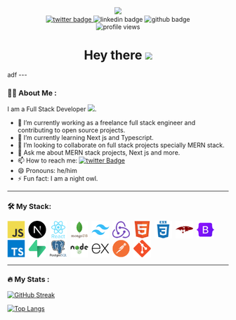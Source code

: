 <div id="header" align="center">
  <img src="https://media.giphy.com/media/M9gbBd9nbDrOTu1Mqx/giphy.gif" width="100"/>
</div>

<div id="badges" align="center">
  <a href="https://twitter.com/TheDevEnzo"> 
        <img src="https://img.shields.io/badge/Twitter-black?logo=x&logoColor=white&stylsad=for-the-badge" alt="twitter badge"/>
  </a>
  
  <img src="https://img.shields.io/badge/LinkedIn-blue?logo=linkedin&logoColor=white&style=for-the-badge" alt="linkedin badge"/>
  <img src="https://img.shields.io/badge/github-black?logo=github&logoColor=white&style=for-the-badge" alt="github badge"/>
  </div>
  <div align="center">
  <img src="https://komarev.com/ghpvc/?username=codemiz&style=flat-square&color=blue" alt="profile views" />
  </div>
<h1 align="center">
  Hey there
  <img src="https://media.giphy.com/media/hvRJCLFzcasrR4ia7z/giphy.gif" width="30px"/>
</h1>
<!-- <div align="center">
 <img src="https://media.giphy.com/media/dWesBcTLavkZuG35MI/giphy.gif" width="600" height="300"/>
</div> -->
adf
---

### :man_technologist: About Me :
I am a Full Stack Developer <img src="https://media.giphy.com/media/WUlplcMpOCEmTGBtBW/giphy.gif" width="30">.

- 🔭 I’m currently working as a freelance full stack engineer and contributing to open source projects.
- 🌱 I’m currently learning Next js and Typescript.
- 👯 I’m looking to collaborate on full stack projects specially MERN stack.
- 💬 Ask me about MERN stack projects, Next js and more.
- 📫 How to reach me: [![twitter Badge](https://img.shields.io/badge/-Enzo-black?style=flat&logo=x&logoColor=white)]([https://twitter.com/TheDevEnzo](https://twitter.com/TheDevEnzo))
- 😄 Pronouns: he/him
- ⚡ Fun fact: I am a night owl.

---

### :hammer_and_wrench: My Stack:
<div>
  <img src="https://github.com/devicons/devicon/blob/master/icons/javascript/javascript-original.svg" title="JavaScript" alt="JavaScript" width="40" height="40"/>&nbsp;
  <img src="https://github.com/devicons/devicon/blob/master/icons/nextjs/nextjs-original.svg" title="NextJs" alt="nextjs" width="40" height="40"/>&nbsp;
  <img src="https://github.com/devicons/devicon/blob/master/icons/react/react-original-wordmark.svg" title="React" alt="React" width="40" height="40"/>&nbsp;
  <img src="https://github.com/devicons/devicon/blob/master/icons/mongodb/mongodb-original-wordmark.svg" title="Mongodb" alt="mongodb" width="40" height="40"/>&nbsp;
  <img src="https://github.com/devicons/devicon/blob/master/icons/tailwindcss/tailwindcss-original.svg" title="Tailwindcss UI" alt="tailwindcss UI" width="40" height="40"/>&nbsp;
  <img src="https://github.com/devicons/devicon/blob/master/icons/redux/redux-original.svg" title="Redux" alt="Redux " width="40" height="40"/>&nbsp;
  <img src="https://github.com/devicons/devicon/blob/master/icons/html5/html5-original.svg" title="HTML5" alt="HTML" width="40" height="40"/>&nbsp;
  <img src="https://github.com/devicons/devicon/blob/master/icons/css3/css3-plain-wordmark.svg"  title="CSS3" alt="CSS" width="40" height="40"/>&nbsp;
  <img src="https://github.com/devicons/devicon/blob/master/icons/mongoose/mongoose-original.svg" title="Mongoose" alt="Mongoose" width="40" height="40"/>&nbsp;
  <img src="https://github.com/devicons/devicon/blob/master/icons/bootstrap/bootstrap-original.svg" title="Bootstrap" alt="bootstrap" width="40" height="40"/>&nbsp;
  <img src="https://github.com/devicons/devicon/blob/master/icons/typescript/typescript-original.svg" title="Typescript"  alt="typescript" width="40" height="40"/>&nbsp;
  <img src="https://github.com/devicons/devicon/blob/master/icons/supabase/supabase-original.svg" title="Supabase" alt="supabase" width="40" height="40"/>&nbsp;
  <img src="https://github.com/devicons/devicon/blob/master/icons/postgresql/postgresql-original-wordmark.svg" title="Postgresql"  alt="postgresql" width="40" height="40"/>&nbsp;
  <img src="https://github.com/devicons/devicon/blob/master/icons/nodejs/nodejs-original-wordmark.svg" title="NodeJS" alt="NodeJS" width="40" height="40"/>&nbsp;
  <img src="https://github.com/devicons/devicon/blob/master/icons/express/express-original.svg" title="Express" alt="Express" width="40" height="40"/>&nbsp;
  <img src="https://github.com/devicons/devicon/blob/master/icons/postman/postman-original.svg" title="Postman" alt="postman" width="40" height="40"/>&nbsp;
  <img src="https://github.com/devicons/devicon/blob/master/icons/git/git-original.svg" title="Git" **alt="Git" width="40" height="40"/>
</div>

---

### :fire: My Stats :
[![GitHub Streak](http://github-readme-streak-stats.herokuapp.com?user=codemiz&theme=dark&background=000000)](https://git.io/streak-stats)

[![Top Langs](https://github-readme-stats.vercel.app/api/top-langs/?username=codemiz&layout=compact&theme=vision-friendly-dark)](https://github.com/anuraghazra/github-readme-stats)


